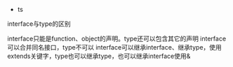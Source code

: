 * ts

interface与type的区别

interface只能是function、object的声明。type还可以包含其它的声明
interface可以合并同名接口，type不可以
interface可以继承interface、继承type，使用extends关键字，type也可以继承type，也可以继承interface使用&


